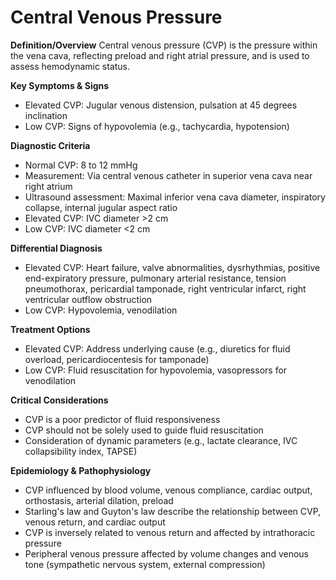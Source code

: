 # Central Venous Pressure

**Definition/Overview**
Central venous pressure (CVP) is the pressure within the vena cava, reflecting preload and right atrial pressure, and is used to assess hemodynamic status.

**Key Symptoms & Signs**
- Elevated CVP: Jugular venous distension, pulsation at 45 degrees inclination
- Low CVP: Signs of hypovolemia (e.g., tachycardia, hypotension)

**Diagnostic Criteria**
- Normal CVP: 8 to 12 mmHg
- Measurement: Via central venous catheter in superior vena cava near right atrium
- Ultrasound assessment: Maximal inferior vena cava diameter, inspiratory collapse, internal jugular aspect ratio
- Elevated CVP: IVC diameter >2 cm
- Low CVP: IVC diameter <2 cm

**Differential Diagnosis**
- Elevated CVP: Heart failure, valve abnormalities, dysrhythmias, positive end-expiratory pressure, pulmonary arterial resistance, tension pneumothorax, pericardial tamponade, right ventricular infarct, right ventricular outflow obstruction
- Low CVP: Hypovolemia, venodilation

**Treatment Options**
- Elevated CVP: Address underlying cause (e.g., diuretics for fluid overload, pericardiocentesis for tamponade)
- Low CVP: Fluid resuscitation for hypovolemia, vasopressors for venodilation

**Critical Considerations**
- CVP is a poor predictor of fluid responsiveness
- CVP should not be solely used to guide fluid resuscitation
- Consideration of dynamic parameters (e.g., lactate clearance, IVC collapsibility index, TAPSE)

**Epidemiology & Pathophysiology**
- CVP influenced by blood volume, venous compliance, cardiac output, orthostasis, arterial dilation, preload
- Starling's law and Guyton's law describe the relationship between CVP, venous return, and cardiac output
- CVP is inversely related to venous return and affected by intrathoracic pressure
- Peripheral venous pressure affected by volume changes and venous tone (sympathetic nervous system, external compression)